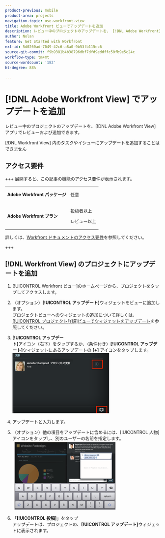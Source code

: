 ```yaml
---
product-previous: mobile
product-area: projects
navigation-topic: use-workfront-view
title: Adobe Workfront ビューでアップデートを追加
description: レビュー中のプロジェクトのアップデートを、 [!DNL Adobe Workfront]  ビューアプリでレビューおよび追加できます。
author: Nolan
feature: Get Started with Workfront
exl-id: 5d0260ad-7049-42c6-a8a0-9b53fb115ec6
source-git-commit: f9b9381b4b38796dbf7dfd9eddffc50fb9e5c24c
workflow-type: tm+mt
source-wordcount: '182'
ht-degree: 88%

---
```


# [!DNL Adobe Workfront View] でアップデートを追加

レビュー中のプロジェクトのアップデートを、[!DNL Adobe Workfront View] アプリでレビューおよび追加できます。

[!DNL Workfront View] 内のタスクやイシューにアップデートを追加することはできません

## アクセス要件

+++ 展開すると、この記事の機能のアクセス要件が表示されます。

<table style="table-layout:auto"> 
 <col> 
 </col> 
 <col> 
 </col> 
 <tbody> 
  <tr> 
   <td role="rowheader"><strong>Adobe Workfront パッケージ</strong></td> 
   <td> <p>任意</p> </td> 
  </tr> 
  <tr> 
   <td role="rowheader"><strong>Adobe Workfront プラン</strong></td> 
   <td> 
   <p>投稿者以上</p>
   <p>レビュー以上</p> </td> 
  </tr> 
 </tbody> 
</table>

詳しくは、[Workfront ドキュメントのアクセス要件](/help/quicksilver/administration-and-setup/add-users/access-levels-and-object-permissions/access-level-requirements-in-documentation.md)を参照してください。

+++

## [!DNL Workfront View] のプロジェクトにアップデートを追加

1. [!UICONTROL Workfront ビュー]のホームページから、プロジェクトをタップしてアクセスします。
1. （オプション）**[!UICONTROL アップデート]**&#x200B;ウィジェットをビューに追加します。\
   プロジェクトビューへのウィジェットの追加について詳しくは、[[!UICONTROL プロジェクト詳細]ビューでウィジェットをアップデート](../../../workfront-basics/mobile-apps/using-workfront-view/update-widgets-in-workfront-view.md)を参照してください。

1. **[!UICONTROL アップデート]**&#x200B;アイコン（右下）をタップするか、（条件付き）**[!UICONTROL アップデート]**&#x200B;ウィジェットにあるアップデートの **[+]** アイコンをタップします。\
   ![[!DNL workfront_view_updates_icon]png](assets/workfront-view-updates-icon-315x196.png)

1. アップデートと入力します。
1. （オプション）他の項目をアップデートに含めるには、[!UICONTROL 人物]アイコンをタップし、別のユーザーの名前を指定します。\
   ![ モバイルアプリのアップデート ](assets/screen-shot-2014-002-21-at-2.57.44-pm-350x222.png)

1. 「**[!UICONTROL 投稿]**」をタップ\
   アップデートは、プロジェクトの、**[!UICONTROL アップデート]**&#x200B;ウィジェットに表示されます。

